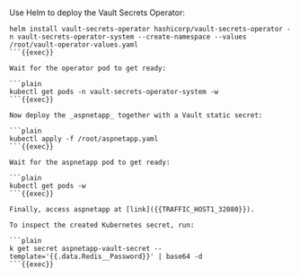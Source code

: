 
<br>

Use Helm to deploy the Vault Secrets Operator:

```plain
helm install vault-secrets-operator hashicorp/vault-secrets-operator -n vault-secrets-operator-system --create-namespace --values /root/vault-operator-values.yaml
```{{exec}}

Wait for the operator pod to get ready:

```plain
kubectl get pods -n vault-secrets-operator-system -w
```{{exec}}

Now deploy the _aspnetapp_ together with a Vault static secret:

```plain
kubectl apply -f /root/aspnetapp.yaml
```{{exec}}

Wait for the aspnetapp pod to get ready:

```plain
kubectl get pods -w
```{{exec}}

Finally, access aspnetapp at [link]({{TRAFFIC_HOST1_32080}}).

To inspect the created Kubernetes secret, run:

```plain
k get secret aspnetapp-vault-secret --template='{{.data.Redis__Password}}' | base64 -d
```{{exec}}
